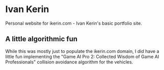 # Ivan Kerin

Personal website for ikerin.com - Ivan Kerin's basic portfolio site.

## A little algorithmic fun

While this was mostly just to populate the ikerin.com domain, I did have a little fun implementing the "Game AI Pro 2: Collected Wisdom of Game AI Professionals" collision avoidance algorithm for the vehicles.
